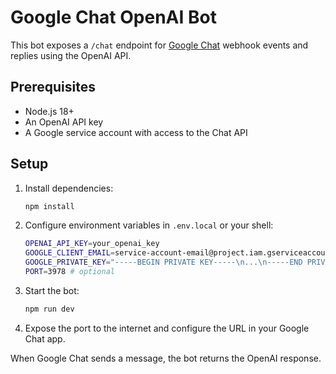 # Google Chat OpenAI Bot

This bot exposes a `/chat` endpoint for [Google Chat](https://developers.google.com/chat) webhook events and replies using the OpenAI API.

## Prerequisites

- Node.js 18+
- An OpenAI API key
- A Google service account with access to the Chat API

## Setup

1. Install dependencies:
   ```bash
   npm install
   ```
2. Configure environment variables in `.env.local` or your shell:
   ```bash
   OPENAI_API_KEY=your_openai_key
   GOOGLE_CLIENT_EMAIL=service-account-email@project.iam.gserviceaccount.com
   GOOGLE_PRIVATE_KEY="-----BEGIN PRIVATE KEY-----\n...\n-----END PRIVATE KEY-----\n"
   PORT=3978 # optional
   ```
3. Start the bot:
   ```bash
   npm run dev
   ```
4. Expose the port to the internet and configure the URL in your Google Chat app.

When Google Chat sends a message, the bot returns the OpenAI response.

